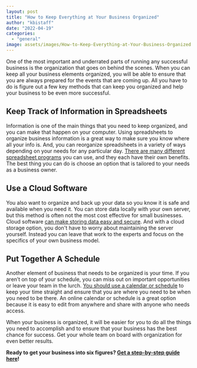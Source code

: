 ```yaml
---
layout: post
title: "How to Keep Everything at Your Business Organized"
author: "kbistaff"
date: "2022-04-19"
categories: 
  - "general"
image: assets/images/How-to-Keep-Everything-at-Your-Business-Organized.jpg
---
```


One of the most important and underrated parts of running any successful business is the organization that goes on behind the scenes. When you can keep all your business elements organized, you will be able to ensure that you are always prepared for the events that are coming up. All you have to do is figure out a few key methods that can keep you organized and help your business to be even more successful.

## **Keep Track of Information in Spreadsheets**

Information is one of the main things that you need to keep organized, and you can make that happen on your computer. Using spreadsheets to organize business information is a great way to make sure you know where all your info is. And, you can reorganize spreadsheets in a variety of ways depending on your needs for any particular day. [There are many different spreadsheet programs](https://www.techradar.com/best/spreadsheet-software) you can use, and they each have their own benefits. The best thing you can do is choose an option that is tailored to your needs as a business owner. 

## **Use a Cloud Software**

You also want to organize and back up your data so you know it is safe and available when you need it. You can store data locally with your own server, but this method is often not the most cost effective for small businesses. Cloud software [can make storing data easy and secure](https://www.weavertech.us/what-you-need-to-know-about-the-types-of-cloud-computing/). And with a cloud storage option, you don't have to worry about maintaining the server yourself. Instead you can leave that work to the experts and focus on the specifics of your own business model.

## **Put Together A Schedule**

Another element of business that needs to be organized is your time. If you aren’t on top of your schedule, you can miss out on important opportunities or leave your team in the lurch. [You should use a calendar or schedule](https://blog.appointy.com/2021/08/20/importance-of-scheduling/) to keep your time straight and ensure that you are where you need to be when you need to be there. An online calendar or schedule is a great option because it is easy to edit from anywhere and share with anyone who needs access.

When your business is organized, it will be easier for you to do all the things you need to accomplish and to ensure that your business has the best chance for success. Get your whole team on board with organization for even better results.

**Ready to get your business into six figures? [Get a step-by-step guide here](https://ebook.katebagoy.com/lto)!**
